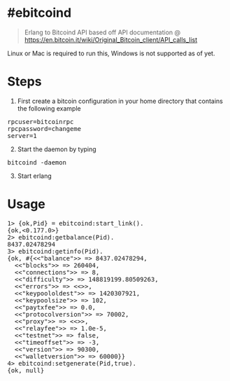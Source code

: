 #ebitcoind
=========
> Erlang to Bitcoind API based off API documentation @ https://en.bitcoin.it/wiki/Original_Bitcoin_client/API_calls_list

Linux or Mac is required to run this, Windows is not supported as of yet.

Steps
=====
1. First create a bitcoin configuration in your home directory that contains the following example
<pre>
rpcuser=bitcoinrpc
rpcpassword=changeme
server=1
</pre>
2. Start the daemon by typing
<pre>bitcoind -daemon</pre>
3. Start erlang

Usage
=====
<pre>
1> {ok,Pid} = ebitcoind:start_link().
{ok,<0.177.0>}
2> ebitcoind:getbalance(Pid).
8437.02478294
3> ebitcoind:getinfo(Pid).
{ok, #{<<"balance">> => 8437.02478294,
  <<"blocks">> => 260404,
  <<"connections">> => 8,
  <<"difficulty">> => 148819199.80509263,
  <<"errors">> => <<>>,
  <<"keypoololdest">> => 1420307921,
  <<"keypoolsize">> => 102,
  <<"paytxfee">> => 0.0,
  <<"protocolversion">> => 70002,
  <<"proxy">> => <<>>,
  <<"relayfee">> => 1.0e-5,
  <<"testnet">> => false,
  <<"timeoffset">> => -3,
  <<"version">> => 90300,
  <<"walletversion">> => 60000}}
4> ebitcoind:setgenerate(Pid,true).
{ok, null}
</pre>
